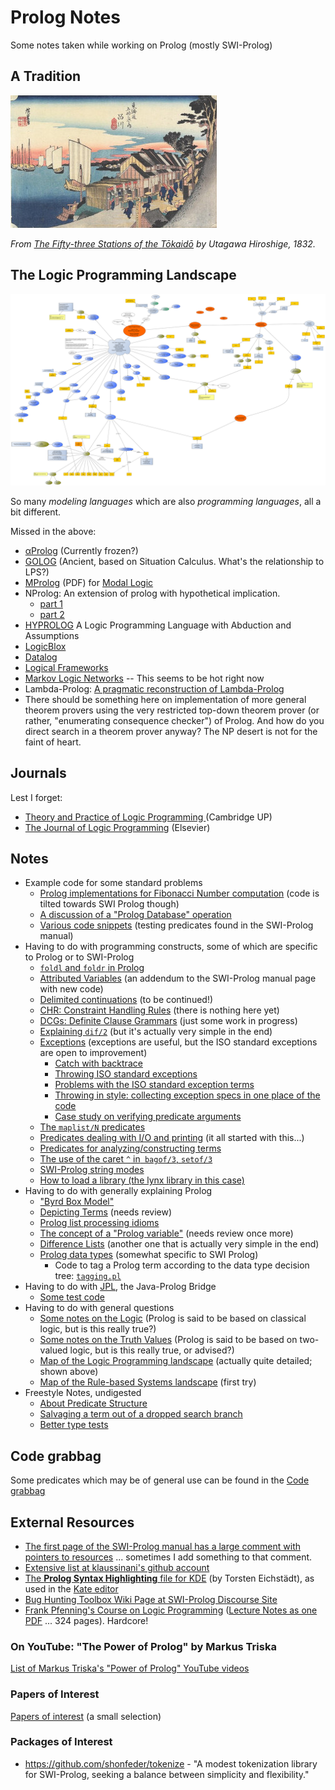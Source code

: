 # Prolog Notes

Some notes taken while working on Prolog (mostly SWI-Prolog)

## A Tradition

![Hiroshige: Shinagawa Station](pics/various/Hiroshige_Shinagawa_Station.jpg)

_From [The Fifty-three Stations of the Tōkaidō](https://en.wikipedia.org/wiki/The_Fifty-three_Stations_of_the_T%C5%8Dkaid%C5%8D) by Utagawa Hiroshige, 1832._

## The Logic Programming Landscape

![The Logic Programming Landscape](other_notes/quick_map_of_lp_landscape/quick_map_of_lp_landscape.svg)

So many *modeling languages* which are also *programming languages*, all a bit different.

Missed in the above: 

- [αProlog](https://homepages.inf.ed.ac.uk/jcheney/programs/aprolog/) (Currently frozen?)
- [GOLOG](https://en.wikipedia.org/wiki/GOLOG) (Ancient, based on Situation Calculus. What's the relationship to LPS?)
- [MProlog](https://www.mimuw.edu.pl/~nguyen/mpl.pdf) (PDF) for [Modal Logic](https://plato.stanford.edu/entries/logic-modal/)
- NProlog: An extension of prolog with hypothetical implication. 
   - [part 1](https://www.sciencedirect.com/science/article/pii/0743106684900293)
   - [part 2](https://www.sciencedirect.com/science/article/pii/S0743106685800030)
- [HYPROLOG](http://akira.ruc.dk/~henning/hyprolog/) A Logic Programming Language with Abduction and Assumptions
- [LogicBlox](https://developer.logicblox.com/technology/)
- [Datalog](https://en.wikipedia.org/wiki/Datalog)
- [Logical Frameworks](https://en.wikipedia.org/wiki/Logical_framework)
- [Markov Logic Networks](https://en.wikipedia.org/wiki/Markov_logic_network) -- This seems to be hot right now
- Lambda-Prolog: [A pragmatic reconstruction of Lambda-Prolog](https://hal-enac.archives-ouvertes.fr/hal-00934033)
- There should be something here on implementation of more general theorem provers using the very restricted top-down 
  theorem prover (or rather, "enumerating consequence checker") of Prolog. And how do you direct search in a theorem prover anyway?
  The NP desert is not for the faint of heart.

## Journals

Lest I forget:

- [Theory and Practice of Logic Programming ](https://www.cambridge.org/core/journals/theory-and-practice-of-logic-programming) (Cambridge UP)
- [The Journal of Logic Programming](https://www.sciencedirect.com/journal/the-journal-of-logic-programming) (Elsevier)

## Notes

- Example code for some standard problems
   - [Prolog implementations for Fibonacci Number computation](other_notes/about_fibonacci_numbers) (code is tilted towards SWI Prolog though)
   - [A discussion of a "Prolog Database" operation](swipl_notes/about_prolog_db_operations/simple_db_op.md) 
   - [Various code snippets](swipl_notes/various_code/) (testing predicates found in the SWI-Prolog manual)
- Having to do with programming constructs, some of which are specific to Prolog or to SWI-Prolog
   - [`foldl` and `foldr` in Prolog](other_notes/about_foldl_and_foldr/)   
   - [Attributed Variables](swipl_notes/about_attributed_variables/) (an addendum to the SWI-Prolog manual page with new code)
   - [Delimited continuations](swipl_notes/about_continuations/) (to be continued!)
   - [CHR: Constraint Handling Rules](swipl_notes/about_chr/) (there is nothing here yet)
   - [DCGs: Definite Clause Grammars](swipl_notes/about_dcgs/) (just some work in progress)
   - [Explaining `dif/2`](swipl_notes/about_dif) (but it's actually very simple in the end)
   - [Exceptions](swipl_notes/about_exceptions) (exceptions are useful, but the ISO standard exceptions are open to improvement)
      - [Catch with backtrace](swipl_notes/about_exceptions/catch_with_backtrace.md)   
      - [Throwing ISO standard exceptions](swipl_notes/about_exceptions/throwing_iso_standard_exceptions.md)
      - [Problems with the ISO standard exception terms](swipl_notes/about_exceptions/problems_with_the_iso_standard_exception_terms.md)
      - [Throwing in style: collecting exception specs in one place of the code](swipl_notes/about_exceptions/throwing_in_style.md)
      - [Case study on verifying predicate arguments](swipl_notes/about_exceptions/case_study.md)
   - [The `maplist/N` predicates](swipl_notes/about_maplist) 
   - [Predicates dealing with I/O and printing](swipl_notes/about_output_formatting) (it all started with this...)
   - [Predicates for analyzing/constructing terms](swipl_notes/about_term_analysis_and_construction)
   - [The use of the caret `^` in` bagof/3`, `setof/3`](swipl_notes/various/notes_on_the_caret_used_in_bagof_goals.md)
   - [SWI-Prolog string modes](swipl_notes/various/swipl_string_modes.md)  
   - [How to load a library (the lynx library in this case)](swipl_notes/various/loading_lynx_library.md)   
- Having to do with generally explaining Prolog
   - ["Byrd Box Model"](other_notes/about_byrd_box_model/)
   - [Depicting Terms](other_notes/about_depicting_terms/) (needs review)
   - [Prolog list processing idioms](other_notes/about_list_processing/)
   - [The concept of a "Prolog variable"](swipl_notes/about_concept_of_variable/) (needs review once more)
   - [Difference Lists](swipl_notes/about_difference_lists/) (another one that is actually very simple in the end)
   - [Prolog data types](swipl_notes/about_swipl_data_types) (somewhat specific to SWI Prolog)
      - Code to tag a Prolog term according to the data type decision tree: [`tagging.pl`](swipl_notes/about_swipl_data_types/code/tagging.pl)
- Having to do with [JPL](https://eu.swi-prolog.org/pldoc/doc_for?object=section(%27packages/jpl.html%27)), the Java-Prolog Bridge
   - [Some test code](swipl_notes/about_jpl/)
- Having to do with general questions
   - [Some notes on the Logic](other_notes/about_the_logic/) (Prolog is said to be based on classical logic, but is this really true?)
   - [Some notes on the Truth Values](other_notes/about_truth_values) (Prolog is said to be based on two-valued logic, but is this really true, or advised?)
   - [Map of the Logic Programming landscape](other_notes/quick_map_of_lp_landscape) (actually quite detailed; shown above)
   - [Map of the Rule-based Systems landscape](other_notes/about_rule_based_systems) (first try)
- Freestyle Notes, undigested
   - [About Predicate Structure](swipl_notes/about_predicate_structure/)
   - [Salvaging a term out of a dropped search branch](swipl_notes/about_salvaging_a_term_out_of_a_dropped_search_branch/)
   - [Better type tests](swipl_notes/about_type_tests)

## Code grabbag

Some predicates which may be of general use can be found in the [Code grabbag](code/)

## External Resources

- [The first page of the SWI-Prolog manual has a large comment with pointers to resources](https://eu.swi-prolog.org/pldoc/doc_for?object=manual) ... sometimes I add something to that comment.
- [Extensive list at klaussinani's github account](https://github.com/klaussinani/awesome-prolog#resources)
- [The **Prolog Syntax Highlighting** file for KDE](https://cgit.kde.org/syntax-highlighting.git/tree/data/syntax/prolog.xml) (by Torsten Eichstädt), as used in the [Kate editor](https://docs.kde.org/trunk5/en/applications/katepart/highlight.html)
- [Bug Hunting Toolbox Wiki Page at SWI-Prolog Discourse Site](https://swi-prolog.discourse.group/t/bug-hunting-toolbox/710)
- [Frank Pfenning's Course on Logic Programming](http://www.cs.cmu.edu/~fp/courses/lp/) ([Lecture Notes as one PDF](http://www.cs.cmu.edu/~fp/courses/lp/lectures/lp-all.pdf) ... 324 pages). Hardcore!   

### On YouTube: "The Power of Prolog" by Markus Triska

[List of Markus Triska's "Power of Prolog" YouTube videos](other_notes/about_power_of_prolog_on_youtube)

### Papers of Interest

[Papers of interest](other_notes/about_papers_of_interest) (a small selection)

### Packages of Interest

- https://github.com/shonfeder/tokenize - "A modest tokenization library for SWI-Prolog, seeking a balance between simplicity and flexibility."

